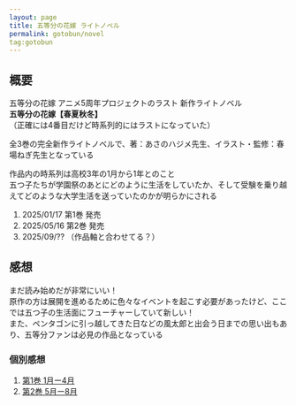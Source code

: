 ```yaml
---
layout: page
title: 五等分の花嫁 ライトノベル
permalink: gotobun/novel
tag:gotobun
---
```


## 概要

五等分の花嫁 アニメ5周年プロジェクトのラスト 新作ライトノベル  
**五等分の花嫁【春夏秋冬】**  
（正確には4番目だけど時系列的にはラストになっていた）

全3巻の完全新作ライトノベルで、著：あさのハジメ先生、イラスト・監修：春場ねぎ先生となっている

作品内の時系列は高校3年の1月から1年とのこと  
五つ子たちが学園祭のあとにどのように生活をしていたか、そして受験を乗り越えてどのような大学生活を送っていたのかが明らかにされる

1. 2025/01/17 第1巻 発売
2. 2025/05/16 第2巻 発売
3. 2025/09/?? （作品軸と合わせてる？）

## 感想

まだ読み始めだが非常にいい！  
原作の方は展開を進めるために色々なイベントを起こす必要があったけど、ここでは五つ子の生活面にフューチャーしていて新しい！  
また、ペンタゴンに引っ越してきた日などの風太郎と出会う日までの思い出もあり、五等分ファンは必見の作品となっている  

### 個別感想

1. [第1巻 1月ー4月](/sites/2025/01/27/gotobun_novel1/)
2. [第2巻 5月ー8月](/sites/2025/05/18/gotobun_novel2/)
